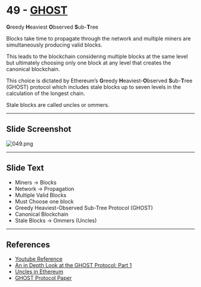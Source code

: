 # 49 - [GHOST](GHOST.md)
**G**reedy 
**H**eaviest 
**O**bserved 
**S**ub-**T**ree 

Blocks take time to propagate through the network and multiple miners are simultaneously producing valid blocks. 

This leads to the blockchain considering multiple blocks at the same level but ultimately choosing only one block at any level that creates the canonical blockchain. 

This choice is dictated by Ethereum’s **G**reedy **H**eaviest-**O**bserved **S**ub-**T**ree (GHOST) protocol which includes stale blocks up to seven levels in the calculation of the longest chain. 

Stale blocks are called uncles or ommers.



___
## Slide Screenshot
![049.png](../../images/1.%20Ethereum%20101/049.png)
___
## Slide Text
- Miners -> Blocks
- Network -> Propagation
- Multiple Valid Blocks
- Must Choose one block
- Greedy Heaviest-Observed Sub-Tree Protocol (GHOST)
- Canonical Blockchain
- Stale Blocks -> Ommers (Uncles)
___
## References
- [Youtube Reference](https://youtu.be/ltvTIr4K63s?t=612)
- [An in Depth Look at the GHOST Protocol: Part 1](https://medium.com/coinmonks/an-in-depth-look-at-the-ghost-protocol-part-1-where-the-longest-chain-rule-breaks-down-628b1aaf76fc)
- [Uncles in Ethereum](https://medium.com/hackergirl/uncles-in-ethereum-901a0ce0cd01)
- [GHOST Protocol Paper](https://eprint.iacr.org/2013/881.pdf#page=8)